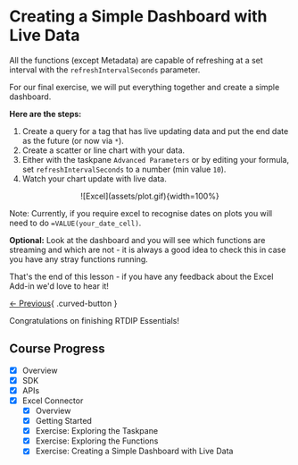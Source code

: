 
# Creating a Simple Dashboard with Live Data

>
All the functions (except Metadata) are capable of refreshing at a set interval with the `refreshIntervalSeconds` parameter.
>

For our final exercise, we will put everything together and create a simple dashboard.

**Here are the steps:**

1. Create a query for a tag that has live updating data and put the end date as the future (or now via `*`).
2. Create a scatter or line chart with your data.
3. Either with the taskpane `Advanced Parameters` or by editing your formula, set `refreshIntervalSeconds` to a number (min value `10`).
4. Watch your chart update with live data.

<center> ![Excel](assets/plot.gif){width=100%} </center>

>
Note: Currently, if you require excel to recognise dates on plots you will need to do `=VALUE(your_date_cell)`.
>

**Optional:**
Look at the dashboard and you will see which functions are streaming and which are not - it is always a good idea to check this in case you have any stray functions running.


That's the end of this lesson - if you have any feedback about the Excel Add-in we'd love to hear it!

[← Previous](./functions.md){ .curved-button }

>
Congratulations on finishing RTDIP Essentials!
>

## Course Progress
-   [X] Overview
-   [X] SDK
-   [X] APIs
-   [X] Excel Connector
    *   [X] Overview
    *   [X] Getting Started
    *   [X] Exercise: Exploring the Taskpane
    *   [X] Exercise: Exploring the Functions
    *   [X] Exercise: Creating a Simple Dashboard with Live Data